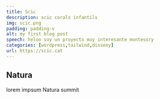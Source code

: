 ```yaml
---
title: Scic
description: scic corals infantils
img: scic.png
padding: padding-v
alt: my first blog post
speech: heloo soy un proyecto muy interesante montesory
categories: [wordpress,tailwind,disseny]
url: https://scic.cat
---
```


## Natura

lorem impsum Natura summit